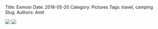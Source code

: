 Title: Exmoor
Date: 2018-05-20
Category: Pictures
Tags: travel, camping
Slug: 
Authors: Amit

<div class="imagepost">
<img src="/images/exmoor1.jpg" class="imageitem half" />
<img src="/images/exmoor2.jpg" class="imageitem half" />
</div>

